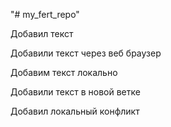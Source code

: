 "# my_fert_repo" 

Добавил текст

Добавили текст через веб браузер

Добавим текст локально

Добавили текст в новой ветке

Добавил локальный конфликт

